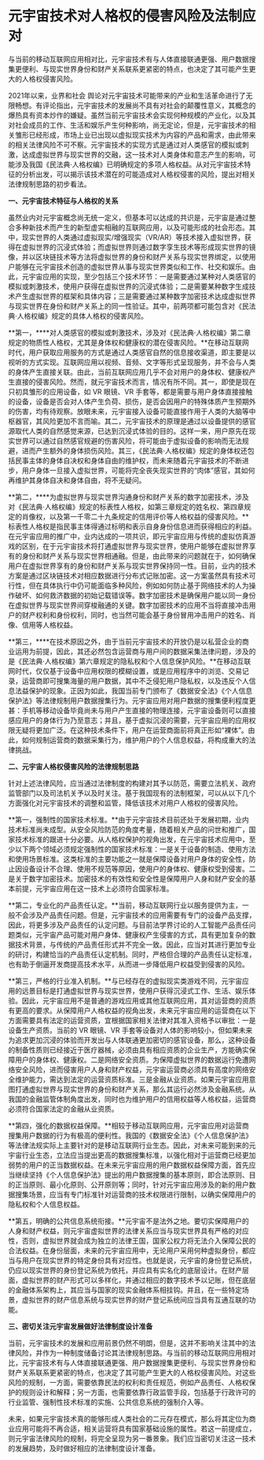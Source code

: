 # 元宇宙技术对人格权的侵害风险及法制应对




与当前的移动互联网应用相对比，元宇宙技术有与人体直接联通更强、用户数据搜集更便利、与现实世界身份和财产关系联系更紧密的特点，也决定了其可能产生更大的人格权侵害风险。



2021年以来，业界和社会 舆论对元宇宙技术可能带来的产业和生活革命进行了无限畅想。有评论指出，元宇宙技术的发展尚不具有对社会的颠覆性意义，其概念的爆热具有资本炒作的嫌疑。虽然当前元宇宙技术会实现何种规模的产业化，以及其对社会成员的工作、生活和娱乐产生何种影响，尚无定论，但是，元宇宙技术的相关雏形已经形成，市场上业已出现以虚拟现实技术为内容的产品和需求，由此带来的相关法律风险不可不察。元宇宙技术的实现方式是通过对人类感官的模拟或刺激，达成虚拟世界与现实世界的交融，这一技术对人类身体和意志产生的影响，可能涉及我国《民法典·人格权编》已明确规定的多项人格权益。从对元宇宙技术特征的分析出发，可以揭示该技术潜在的可能造成对人格权侵害的风险，提出对相关法律规制思路的初步看法。



**一、元宇宙技术特征与人格权的关系**





虽然业内对元宇宙概念尚无统一定义，但基本可以达成的共识是，元宇宙是通过整合多种新技术而产生的新型虚实相融的互联网应用，以及可能形成的社会形态。其中，现实世界的人类通过虚拟现实/增强现实（VR/AR）等技术接入虚拟世界，获得在虚拟世界的沉浸式体验；而虚拟世界则通过数字孪生技术等形成现实世界的镜像，并以区块链技术等方法将虚拟世界的身份和财产关系与现实世界绑定，以使用户能够在元宇宙技术创造的虚拟世界从事与现实世界类似和工作、社交和娱乐。由此，元宇宙应用的实现，至少包括三个技术环节：一是需要通过某种对人类感官的模拟或刺激技术，使用户获得在虚拟世界的沉浸式体验；二是需要某种数字生成技术产生虚拟世界的框架和具体内容；三是需要通过某种数字加密技术达成虚拟世界与现实世界在身份和财产关系上的同一性验证。其中，前两项都可能包含对《民法典·人格权编》规定的具体人格权的侵害风险。

**第一，****对人类感官的模拟或刺激技术，涉及对《民法典·人格权编》第二章规定的物质性人格权，尤其是身体权和健康权的潜在侵害风险。**在移动互联网时代，用户获取应用服务的方式是通过人类感官自然的信息接收渠道，即主要是以视听的方式实现。互联网应用以视频、音频、文字等形式呈现服务，并不会与人类的身体产生直接关联。由此，当前互联网应用几乎不会对用户的身体权、健康权产生直接的侵害风险。然而，就元宇宙技术而言，情况有所不同。其一，即使是现在只初具雏形的应用设备，如 VR 眼镜、VR 手套等，都是需要与用户身体直接接触的设备，设备是否会对人体产生负荷、损伤，是否会因用户的特殊体质产生预期外的伤害，均有待观察。放眼未来，元宇宙接入设备可能直接作用于人类的大脑等中枢器官，其风险更加不言而喻。其二，元宇宙技术的原理是通过以设备提供的感官源取代人类的自然感觉来源，已达到沉浸式体验的目的。这样一来，用户原先在现实世界可以通过自然感官规避的伤害风险，将可能由于虚拟设备的影响而无法规避，进而产生额外的身体损伤风险。其三，《民法典·人格权编》规定的身体权还包括民事主体的身体自决权和身体自由的维护权，而未来随着元宇宙技术的不断进步，用户身体一旦接入虚拟世界，可能将完全丧失现实世界的“肉体”感官，其如何再维护其身体自决和身体自由，将不无疑问。

**第二，****为虚拟世界与现实世界沟通身份和财产关系的数字加密技术，涉及对《民法典·人格权编》规定的标表性人格权，如第三章规定的姓名权、第四章规定的肖像权，以及第一千零二十九条规定的信用评价等人格权益的侵害风险。**标表性人格权是指民事主体得通过标明和表示自身身份信息进而获得相应的利益。在元宇宙应用的推广中，业内达成的一项共识，即元宇宙应用与传统的虚拟仿真游戏的区别，在于元宇宙技术将打通虚拟世界与现实世界，使用户能够在虚拟世界享有的身份和财产关系与现实世界相通融。但是，由此带来的问题就在于，如何确保用户在虚拟世界享有的身份和财产关系与现实世界保持同一性。目前，业内的技术方案是通过区块链技术对相应数据进行分布式记账加密。这一方案虽然具有技术可行性，但在具体执行中仍可能面临多种风险，例如如何防止基于网络技术的人为操作破坏、如何救济数据的初始记载错误等。数字加密技术是确保用户能以同一身份在虚拟世界与现实世界间穿梭融通的关键。数字加密技术的应用不当将直接冲击用户的财产权利和身份权利，同时，也当然可能会基于身份冒用冲击用户的姓名、肖像、信用等人格权益。

**第三，****在技术原因之外，由于当前元宇宙技术的开放仍是以私营企业的商业运用为前提，因此，其还必然包含运营商与用户间的数据采集法律问题，涉及的是《民法典·人格权编》第六章规定的隐私权和个人信息保护风险。**在移动互联网时代，仅仅基于设备中应用权限的模糊设置，或是应用程序中的浏览、交易记录，运营商即可搜集海量的用户数据，其中不乏侵犯用户隐私权，以及违反个人信息法益保护的现象。正因为如此，我国当前专门颁布了《数据安全法》《个人信息保护法》等法律规制用户数据搜集行为。元宇宙应用对用户数据的搜集便利程度更甚：手机等移动设备毕竟尚未与用户产生直接的物理连接，元宇宙设备则可以直接感应用户的身体行为乃至意志；并且，基于虚拟沉浸的需要，元宇宙应用的应用权限无疑将更加广泛。在这种技术条件下，用户在运营商面前将真正形如“裸体”。由此，如何规制运营商的数据采集行为，维护用户的个人信息权益，将构成重大的法律挑战。



**二、元宇宙人格权侵害风险的法律规制思路**





针对上述法律风险，应当通过法律制度的构建对其予以防范，需要立法机关、政府监管部门以及司法机关予以及时关注。基于我国现有的法制框架，可以从以下几个方面强化对元宇宙技术的调整和监管，降低该技术对用户人格权的侵害风险。

**第一，强制性的国家技术标准。**由于元宇宙技术目前还处于发展初期，业内技术标准尚未成型。从安全风险防范的角度考量，随着相关产品的问世和推广，国家技术标准的跟进十分必要。从人格权保护的视角出发，在元宇宙技术应用中，至少以下两个领域必须规定强制性的国家技术标准：一是关于设备的制造、使用方法和使用场景标准。这类标准的主要功能之一就是保障设备对用户身体的安全性，防止因设备设计不合理、使用不规范等原因，使用户的身体权、健康权受到侵害。二是关于数字加密技术。加密技术的有效性和安全性是保障用户人身和财产安全的基本前提，元宇宙应用在这一技术上必须符合国家标准。

**第二，专业化的产品责任认定。**当前，移动互联网行业以服务提供为主，一般不会涉及产品责任问题。但是，元宇宙技术的应用需要有专门的设备产品支撑，因此，将更多涉及产品责任的认定问题。与目前法学界讨论的人工智能产品责任问题类似，元宇宙产品可能对用户身体、健康权产生侵害的方式，具有更加复杂的数据技术背景，与传统的产品责任形式并不完全一致。因此，应当对其进行更加专业的研讨，构建恰当的产品责任认定机制。同时，严格但合理的产品责任认定标准，也有助于倒逼开发商提高技术水平，从而进一步降低用户权益受到侵害的风险。

**第三，严格的行业准入机制。**与已经存在的虚拟现实类游戏不同，元宇宙应用的远景目标是打通虚拟世界与现实世界，使用户获得沉浸式工作、生活、娱乐体验。因此，元宇宙应用不是普通的游戏应用或其他互联网应用，其对运营商的资质有更高的要求。从保障用户人格权益的视角出发，未来元宇宙应用的运营商在以下方面需要具有法定的运营资质，宜根据国家相关法律对其准入资格予以审批：一是设备生产资质。当前的 VR 眼镜、VR 手套等设备对人体的影响较小，但如果未来为追求更加沉浸的体验而开发出与人体联通更加密切的感官设备，那么，这种设备的制备性质则已经接近于医疗器械，必须由具有相应资质的企业生产，方能确实保障用户的身体权、健康权。二是网络安全资质。为保障虚拟世界的数据运行免遭网络安全风险，进而侵害用户人身和财产权益，元宇宙运营商必须具有高度的网络安全维护能力，需达到法定的运营资质标准。三是金融从业资质。如果元宇宙应用意图打通虚拟世界与现实世界的身份和财产关系，那么其运行必然涉及金融系统。从我国的金融监管体制角度出发，同时也为维护用户的信用权益等人格权益，运营商必须符合国家法定的金融从业资质。

**第四，强化的数据权益保障。**相较于移动互联网应用，元宇宙应用对运营商搜集用户数据的行为有极高的便利性。我国的《数据安全法》《个人信息保护法》等法律法规实际上主要针对的是移动互联网行业生态。因此，对未来可能到来的元宇宙行业生态，立法应当提出更高的数据搜集标准，以强化相对于运营商已经更加弱势的用户的正当数据权益。在未来元宇宙应用的用户数据权益保障方面，首先应当继续坚持《个人信息保护法》提出的用户数据搜集的基本原则，即合法原则、目的正当原则、最小化原则、公开原则等；同时，针对元宇宙应用涉及的新的用户数据搜集场景，应当有专门标准针对运营商的技术权限进行限制，以确实保障用户的隐私权和个人信息权益。

**第五，明确的公共信息系统衔接。**元宇宙不是法外之地。要切实保障用户的人身和财产权益，则元宇宙虚拟世界的法律关系应当与现实世界具有严格的对应性，否则，虚拟世界就会成为独立的法律王国，国家公权力将无法介入保障公民的合法权益。在身份层面，未来的元宇宙应用中，无论用户采用何种虚拟身份，都应当与用户在现实世界的特定身份具有对应性。也就是说，元宇宙的身份登记系统，仍应以现实世界的身份登记系统为依托，并应具有实名化的底层设计。在财产层面，虚拟世界的财产形式可以多样化，并通过相应的数字技术予以记账，但在底层的金融体系架构上，其应当与国家的现实金融体系相挂钩。并且，在一些特定场景，虚拟世界的财产信息系统与现实世界的财产登记系统间应当具有互通互联的功能。



**三、密切关注元宇宙发展做好法律制度设计准备**





当前，元宇宙技术的发展和应用前景仍然不明朗，但是，这并不影响关注其中的法律风险，并作为一种制度储备讨论其法律规制思路。与当前的移动互联网应用相对比，元宇宙技术有与人体直接联通更强、用户数据搜集更便利、与现实世界身份和财产关系联系更紧密的特点，也决定了其可能产生更大的人格权侵害风险。对这些风险的规制，一方面，需要依靠民法的权利和责任规范，例如产品责任、人格权保护的规则设计和解释；另一方面，也需要依靠行政监管手段，包括基于行政许可的行业监管、强制性技术标准的实施、公共信息系统的强制介入等。

未来，如果元宇宙技术真的能够形成人类社会的二元存在模式，那么将其定位为商业应用可能将不再合适，相关运营将具有国家基础设施的属性。若这一前提成立，则元宇宙法律风险的规制，将完全呈现为另一番景象。我们应当密切关注这一技术的发展趋势，及时做好相应的法律制度设计准备。
